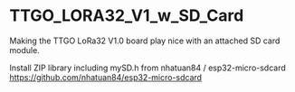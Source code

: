 # TTGO_LORA32_V1_w_SD_Card
Making the TTGO LoRa32 V1.0 board play nice with an attached SD card module.

Install ZIP library including mySD.h from nhatuan84 / esp32-micro-sdcard
https://github.com/nhatuan84/esp32-micro-sdcard
